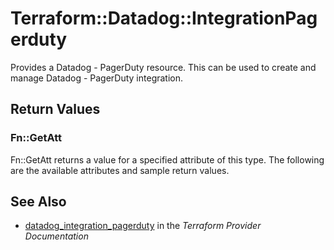 # Terraform::Datadog::IntegrationPagerduty

Provides a Datadog - PagerDuty resource. This can be used to create and manage Datadog - PagerDuty integration.

## Return Values

### Fn::GetAtt

Fn::GetAtt returns a value for a specified attribute of this type. The following are the available attributes and sample return values.

## See Also

* [datadog_integration_pagerduty](https://www.terraform.io/docs/providers/datadog/r/integration_pagerduty.html) in the _Terraform Provider Documentation_